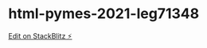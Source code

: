 # html-pymes-2021-leg71348

[Edit on StackBlitz ⚡️](https://stackblitz.com/edit/html-pymes-2021-leg71348)